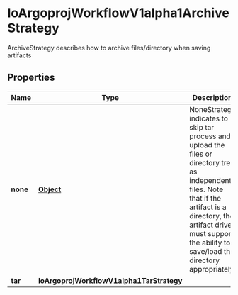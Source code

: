 

# IoArgoprojWorkflowV1alpha1ArchiveStrategy

ArchiveStrategy describes how to archive files/directory when saving artifacts
## Properties

Name | Type | Description | Notes
------------ | ------------- | ------------- | -------------
**none** | [**Object**](.md) | NoneStrategy indicates to skip tar process and upload the files or directory tree as independent files. Note that if the artifact is a directory, the artifact driver must support the ability to save/load the directory appropriately. |  [optional]
**tar** | [**IoArgoprojWorkflowV1alpha1TarStrategy**](IoArgoprojWorkflowV1alpha1TarStrategy.md) |  |  [optional]



